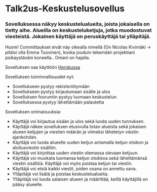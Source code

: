 # Talk2us-Keskustelusovellus

### Sovelluksessa näkyy keskustelualueita, joista jokaisella on tietty aihe. Alueilla on keskusteluketjuja, jotka muodostuvat viesteistä. Jokainen käyttäjä on peruskäyttäjä tai ylläpitäjä.

Huom! Committaukset eivät näy oikealla nimellä (On Nicolas Kivimäki -> pitäisi olla Emma Tuovinen), koska jouduin tekemään projektiani poikaystäväni koneella.. Omani on hajalla.

Sovelluksen saa käyttöön [Herokussa](https://tsoha-talk2us.herokuapp.com/)

Sovelluksen toiminnallisuudet nyt:

* Sovellukseen pystyy rekisteröitymään
* Sovellukseen pystyy kirjautumaan sisälle ja ulos
* Sovelluksen foorumiin pystyy luomaan keskustelun
* Sovelluksessa pystyy lähettämään palautetta

Sovelluksen ominaisuuksia:
    
* Käyttäjä voi kirjautua sisään ja ulos sekä luoda uuden tunnuksen.
* Käyttäjä näkee sovelluksen etusivulla listan alueista sekä jokaisen alueen ketjujen ja viestien määrän ja viimeksi lähetetyn viestin ajankohdan.
* Käyttäjä voi luoda alueelle uuden ketjun antamalla ketjun otsikon ja aloitusviestin sisällön.
* Käyttäjä voi kirjoittaa uuden viestin olemassa olevaan ketjuun.
* Käyttäjä voi muokata luomansa ketjun otsikkoa sekä lähettämänsä viestin sisältöä. Käyttäjä voi myös poistaa ketjun tai viestin.
* Käyttäjä voi etsiä kaikki viestit, joiden osana on annettu sana.
* Ylläpitäjä voi lisätä ja poistaa keskustelualueita.
* Ylläpitäjä voi luoda salaisen alueen ja määrittää, keillä käyttäjillä on pääsy alueelle.

